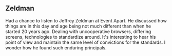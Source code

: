 ## Zeldman

Had a chance to listen to Jeffrey Zeldman at Event Apart. He discussed how things are in this day and age being not much different than when he started 20 years ago. Dealing with uncooperative browsers, differing screens, technologies to standardize around. It's interesting to hear his point of view and maintain the same level of convictions for the standards. I wonder how he found such enduring principals.
